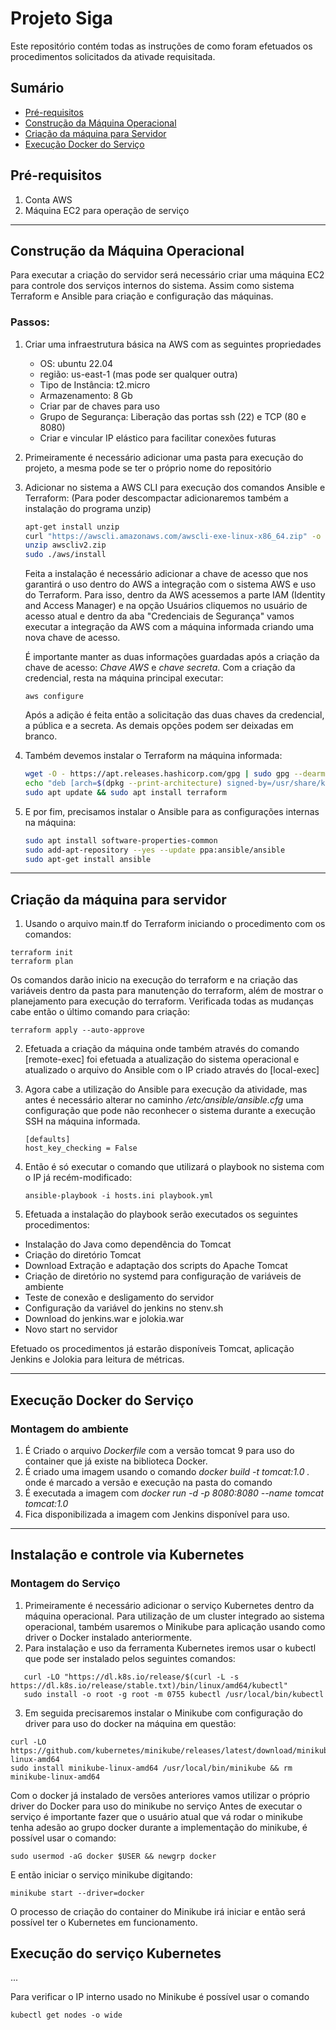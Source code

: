 # Projeto Siga

Este repositório contém todas as instruções de como foram efetuados os procedimentos solicitados da ativade requisitada.

## Sumário

- [Pré-requisitos](#pré-requisitos)
- [Construção da Máquina Operacional](#contrução-máquina-operacional)
- [Criação da máquina para Servidor](#criação-maquina-para-servidor)
- [Execução Docker do Serviço](#execução-docker-do-serviço)

## Pré-requisitos

1. Conta AWS
2. Máquina EC2 para operação de serviço

---

## Construção da Máquina Operacional

Para executar a criação do servidor será necessário criar uma máquina EC2 para controle dos serviços internos do sistema. Assim como sistema Terraform e Ansible para criação e configuração das máquinas.

### Passos:

1. Criar uma infraestrutura básica na AWS com as seguintes propriedades
    - OS: ubuntu 22.04
    - região: us-east-1 (mas pode ser qualquer outra)
    - Tipo de Instância: t2.micro
    - Armazenamento: 8 Gb
    - Criar par de chaves para uso
    - Grupo de Segurança: Liberação das portas ssh (22) e TCP (80 e 8080)
    - Criar e vincular IP elástico para facilitar conexões futuras
    
2. Primeiramente é necessário adicionar uma pasta para execução do projeto, a mesma pode se ter o próprio nome do repositório

3. Adicionar no sistema a AWS CLI para execução dos comandos Ansible e Terraform: (Para poder descompactar adicionaremos também a instalação do programa unzip)
    ```bash
    apt-get install unzip
    curl "https://awscli.amazonaws.com/awscli-exe-linux-x86_64.zip" -o "awscliv2.zip"
    unzip awscliv2.zip
    sudo ./aws/install
    ```
    Feita a instalação é necessário adicionar a chave de acesso que nos garantirá o uso dentro do AWS a integração com o sistema AWS e uso do Terraform. Para isso, dentro da AWS acessemos a parte IAM (Identity and Access Manager) e na opção Usuários cliquemos no     usuário de acesso atual e dentro da aba "Credenciais de Segurança" vamos executar a integração da AWS com a máquina informada criando uma nova chave de acesso.
   
   É importante manter as duas informações guardadas após a criação da chave de acesso: *Chave AWS* e *chave secreta*.
   Com a criação da credencial, resta na máquina principal executar:
   ```
   aws configure
   ```
   Após a adição é feita então a solicitação das duas chaves da credencial, a pública e a secreta. As demais opções podem ser deixadas em branco.
   


5. Também devemos instalar o Terraform na máquina informada:
    ```bash
    wget -O - https://apt.releases.hashicorp.com/gpg | sudo gpg --dearmor -o /usr/share/keyrings/hashicorp-archive-keyring.gpg
    echo "deb [arch=$(dpkg --print-architecture) signed-by=/usr/share/keyrings/hashicorp-archive-keyring.gpg] https://apt.releases.hashicorp.com $(lsb_release -cs) main" | sudo tee /etc/apt/sources.list.d/hashicorp.list
    sudo apt update && sudo apt install terraform
    ```
6. E por fim, precisamos instalar o Ansible para as configurações internas na máquina:
    ```bash
    sudo apt install software-properties-common
   sudo add-apt-repository --yes --update ppa:ansible/ansible
   sudo apt-get install ansible
    ```
---

## Criação da máquina para servidor
1. Usando o arquivo main.tf do Terraform iniciando o procedimento com os comandos:
```
terraform init
terraform plan
```
Os comandos darão inicio na execução do terraform e na criação das variáveis dentro da pasta para manutenção do terraform, além de mostrar o planejamento para execução do terraform. Verificada todas as mudanças cabe então o último comando para criação:

```
terraform apply --auto-approve
```

2. Efetuada a criação da máquina onde também através do comando [remote-exec] foi efetuada a atualização do sistema operacional e atualizado o arquivo do Ansible com o IP criado através do [local-exec]

3. Agora cabe a utilização do Ansible para execução da atividade, mas antes é necessário alterar no caminho */etc/ansible/ansible.cfg* uma configuração que pode não reconhecer o sistema durante a execução SSH na máquina informada.

   ```
   [defaults]
   host_key_checking = False
   ```
   
4. Então é só executar o comando que utilizará o playbook no sistema com o IP já recém-modificado:
   ```
   ansible-playbook -i hosts.ini playbook.yml
   ```
5. Efetuada a instalação do playbook serão executados os seguintes procedimentos:

  - Instalação do Java como dependência do Tomcat
  - Criação do diretório Tomcat
  - Download Extração e adaptação dos scripts do Apache Tomcat
  - Criação de diretório no systemd para configuração de variáveis de ambiente
  - Teste de conexão e desligamento do servidor
  - Configuração da variável do jenkins no stenv.sh
  - Download do jenkins.war e jolokia.war
  - Novo start no servidor

Efetuado os procedimentos já estarão disponíveis Tomcat, aplicação Jenkins e Jolokia para leitura de métricas.
   
---

## Execução Docker do Serviço

### Montagem do ambiente

1. É Criado o arquivo *Dockerfile* com a versão tomcat 9 para uso do container que já existe na biblioteca Docker.
2. É criado uma imagem usando o comando *docker build -t tomcat:1.0 .* onde é marcado a versão e execução na pasta do comando
3. É executada a imagem com *docker run -d -p 8080:8080 --name tomcat tomcat:1.0*
4. Fica disponibilizada a imagem com Jenkins disponível para uso.

---

## Instalação e controle via Kubernetes

### Montagem do Serviço

1. Primeiramente é necessário adicionar o serviço Kubernetes dentro da máquina operacional. Para utilização de um cluster integrado ao sistema operacional, também usaremos o Minikube para aplicação usando como driver o Docker instalado anteriormente.
2. Para instalação e uso da ferramenta Kubernetes iremos usar o kubectl que pode ser instalado pelos seguintes comandos:
 ```
    curl -LO "https://dl.k8s.io/release/$(curl -L -s https://dl.k8s.io/release/stable.txt)/bin/linux/amd64/kubectl"
    sudo install -o root -g root -m 0755 kubectl /usr/local/bin/kubectl
```
3. Em seguida precisaremos instalar o Minikube com configuração do driver para uso do docker na máquina em questão:
 ```
 curl -LO https://github.com/kubernetes/minikube/releases/latest/download/minikube-linux-amd64
 sudo install minikube-linux-amd64 /usr/local/bin/minikube && rm minikube-linux-amd64
 ```
 Com o docker já instalado de versões anteriores vamos utilizar o próprio driver do Docker para uso do minikube no serviço
 Antes de executar o serviço é importante fazer que o usuário atual que vá rodar o minikube tenha adesão ao grupo docker durante a implementação do minikube, é possível usar o comando:

 ```
sudo usermod -aG docker $USER && newgrp docker
```
E então iniciar o serviço minikube digitando:
 ```
 minikube start --driver=docker
 ```
O processo de criação do container do Minikube irá iniciar e então será possível ter o Kubernetes em funcionamento.


## Execução do serviço Kubernetes

...

Para verificar o IP interno usado no Minikube é possível usar o comando
```
kubectl get nodes -o wide
```
